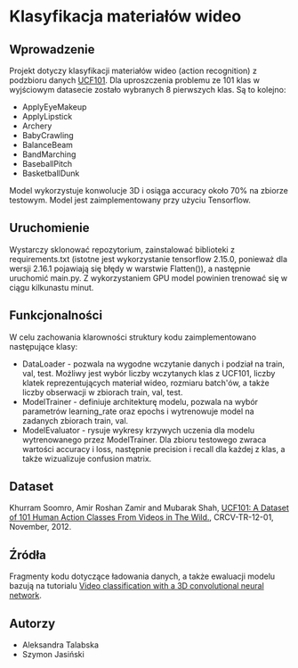 # Klasyfikacja materiałów wideo

## Wprowadzenie
Projekt dotyczy klasyfikacji materiałów wideo (action recognition) z podzbioru danych [UCF101](https://www.crcv.ucf.edu/data/UCF101.php). Dla uproszczenia problemu ze 101 klas w wyjściowym datasecie zostało wybranych 8 pierwszych klas. Są to kolejno:
- ApplyEyeMakeup
- ApplyLipstick
- Archery
- BabyCrawling
- BalanceBeam
- BandMarching
- BaseballPitch
- BasketballDunk

Model wykorzystuje konwolucje 3D i osiąga accuracy około 70% na zbiorze testowym. Model jest zaimplementowany przy użyciu Tensorflow.

## Uruchomienie
Wystarczy sklonować repozytorium, zainstalować biblioteki z requirements.txt (istotne jest wykorzystanie tensorflow 2.15.0, ponieważ dla wersji 2.16.1 pojawiają się błędy w warstwie Flatten()), a następnie uruchomić main.py. Z wykorzystaniem GPU model powinien trenować się w ciągu kilkunastu minut.

## Funkcjonalności
W celu zachowania klarowności struktury kodu zaimplementowano następujące klasy:

- DataLoader - pozwala na wygodne wczytanie danych i podział na train, val, test. Możliwy jest wybór liczby wczytanych klas z UCF101, liczby klatek reprezentujących materiał wideo, rozmiaru batch'ów, a także liczby obserwacji w zbiorach train, val, test.
- ModelTrainer - definiuje architekturę modelu, pozwala na wybór parametrów learning_rate oraz epochs i wytrenowuje model na zadanych zbiorach train, val.
- ModelEvaluator - rysuje wykresy krzywych uczenia dla modelu wytrenowanego przez ModelTrainer. Dla zbioru testowego zwraca wartości accuracy i loss, następnie precision i recall dla każdej z klas, a także wizualizuje confusion matrix.

## Dataset
Khurram Soomro, Amir Roshan Zamir and Mubarak Shah, [UCF101: A Dataset of 101 Human Action Classes From Videos in The Wild.](https://www.crcv.ucf.edu/papers/UCF101_CRCV-TR-12-01.pdf), CRCV-TR-12-01, November, 2012.

## Źródła
Fragmenty kodu dotyczące ładowania danych, a także ewaluacji modelu bazują na tutorialu [Video classification with a 3D convolutional neural network](https://www.tensorflow.org/tutorials/video/video_classification). 

## Autorzy
- Aleksandra Talabska
- Szymon Jasiński